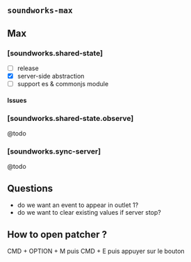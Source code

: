 ## `soundworks-max`

## Max

### [soundworks.shared-state]

- [ ] release
- [x] server-side abstraction 
- [ ] support es & commonjs module

#### Issues

### [soundworks.shared-state.observe]

@todo 

### [soundworks.sync-server]

@todo

## Questions

- do we want an event to appear in outlet 1?
- do we want to clear existing values if server stop?

## How to open patcher ?

CMD + OPTION + M puis CMD + E puis appuyer sur le bouton
